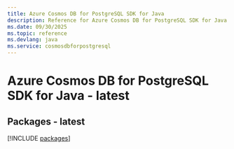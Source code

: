 ```yaml
---
title: Azure Cosmos DB for PostgreSQL SDK for Java
description: Reference for Azure Cosmos DB for PostgreSQL SDK for Java
ms.date: 09/30/2025
ms.topic: reference
ms.devlang: java
ms.service: cosmosdbforpostgresql
---
```

# Azure Cosmos DB for PostgreSQL SDK for Java - latest
## Packages - latest
[!INCLUDE [packages](cosmos-db-for-postgresql-index.md)]